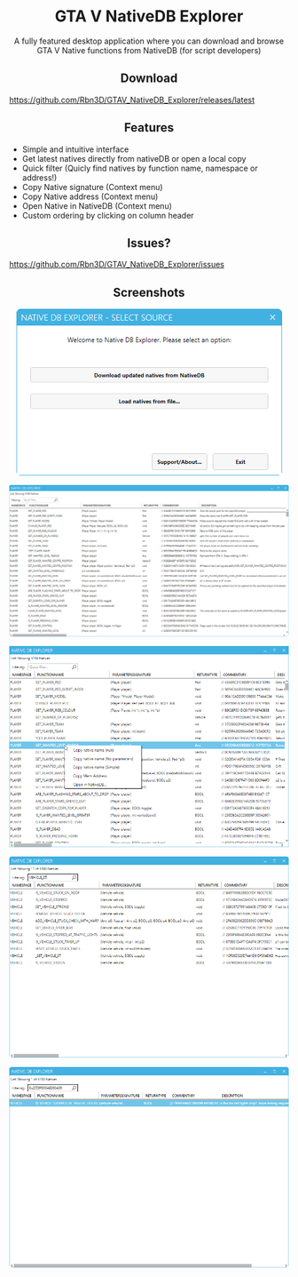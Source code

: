 <div align="center">
  <h1>GTA V NativeDB Explorer</h1>
  <p>
    A fully featured desktop application where you can download and browse GTA V Native functions from NativeDB (for script developers) 
  </p>
</div>

<h2 align="center">Download</h2>

https://github.com/Rbn3D/GTAV_NativeDB_Explorer/releases/latest

<h2 align="center">Features</h2>

- Simple and intuitive interface
- Get latest natives directly from nativeDB or open a local copy
- Quick filter (Quicly find natives by function name, namespace or address!)
- Copy Native signature (Context menu)
- Copy Native address (Context menu)
- Open Native in NativeDB (Context menu)
- Custom ordering by clicking on column header

<h2 align="center">Issues?</h2>

https://github.com/Rbn3D/GTAV_NativeDB_Explorer/issues

<h2 align="center">Screenshots</h2>

<div align="center">

![maindemowindow01](./screens/splash.png)

![maindemowindow04](./screens/main-window.png)

![maindemowindow02](./screens/main-window-context.png)

![maindemowindow03](./screens/main-window-search.png)

![maindemowindow03](./screens/main-window-search-address.png)

</div>
